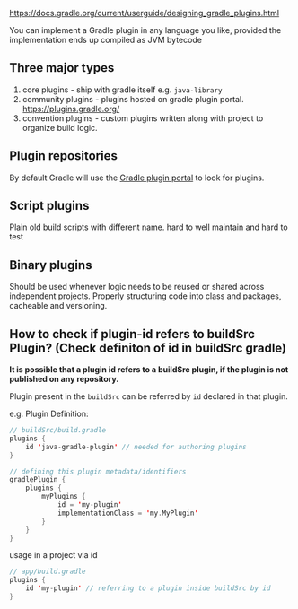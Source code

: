 
https://docs.gradle.org/current/userguide/designing_gradle_plugins.html

You can implement a Gradle plugin in any language you like, provided the implementation ends up compiled as JVM bytecode

## Three major types

1. core plugins - ship with gradle itself e.g. `java-library`
2. community plugins - plugins hosted on gradle plugin portal. https://plugins.gradle.org/
3. convention plugins - custom plugins written along with project to organize build logic.

## Plugin repositories

By default Gradle will use the [Gradle plugin portal](https://plugins.gradle.org/) to look for plugins.


## Script plugins

Plain old build scripts with different name.
hard to well maintain and hard to test

## Binary plugins

Should be used whenever logic needs to be reused or shared across independent projects.
Properly structuring code into class and packages, cacheable and versioning.



## How to check if plugin-id refers to buildSrc Plugin? (Check definiton of id in buildSrc gradle)

**It is possible that a plugin id refers to a buildSrc plugin, if the plugin is not published on any repository.**

Plugin present in the `buildSrc` can be referred by `id` declared in that plugin.

e.g.
Plugin Definition:
```kt
// buildSrc/build.gradle
plugins {
    id 'java-gradle-plugin' // needed for authoring plugins
}

// defining this plugin metadata/identifiers
gradlePlugin {
    plugins {
        myPlugins {
            id = 'my-plugin'
            implementationClass = 'my.MyPlugin'
        }
    }
}
```

usage in a project via id
```kt
// app/build.gradle
plugins {
    id 'my-plugin' // referring to a plugin inside buildSrc by id
}
```